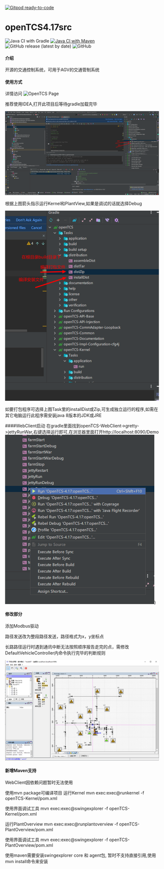 [![Gitpod ready-to-code](https://img.shields.io/badge/Gitpod-ready--to--code-blue?logo=gitpod)](https://gitpod.io/#https://github.com/touchmii/OpenTCS-4.17-Modbus)

# openTCS4.17src
![Java CI with Gradle](https://github.com/touchmii/OpenTCS-4.17-Modbus/workflows/Java%20CI%20with%20Gradle/badge.svg)
[![Java CI with Maven](https://github.com/touchmii/OpenTCS-4.17-Modbus/actions/workflows/maven.yml/badge.svg)](https://github.com/touchmii/OpenTCS-4.17-Modbus/actions/workflows/maven.yml)
![GitHub release (latest by date)](https://img.shields.io/github/v/tag/touchmii/OpenTCS-4.17-Modbus)
![GitHub](https://img.shields.io/github/license/touchmii/OpenTCS-4.17-Modbus)

#### 介绍
开源的交通控制系统，可用于AGV的交通管制系统

#### 使用方式
详情访问 ![OpenTCS Page](https://touchmii.github.io/OpenTCS-4/)

推荐使用IDEA,打开此项目后等待gradle加载完毕

![](https://raw.githubusercontent.com/touchmii/uPic/master/imgSnipaste_2020-10-24_17-12-31.png)

根据上图箭头指示运行Kernel和PlantView,如果是调试的话就选择Debug

![](https://raw.githubusercontent.com/touchmii/uPic/master/imgSnipaste_2020-10-24_17-16-28.png)

如要打包程序可选择上图Task里的installDist或Zip,可生成独立运行的程序,如需在其它电脑运行此程序需安装java 8版本的JDK或JRE

####WebClient启动
在gradle里面找到openTCS-WebClient->gretty->jettyRunWar,右键选择运行即可,在浏览器里面打开http://localhost:8090/Demo
![](https://raw.githubusercontent.com/touchmii/uPic/master/img20201107174504.png))


#### 修改部分

添加Modbus驱动

路径发送改为整段路径发送，路径格式为x，y坐标点

长路路径运行时遇到通讯中断无法按照顺序报告走完的点，需修改DefaultVehicleController内命令执行完毕的判断规则

![](https://raw.githubusercontent.com/touchmii/uPic/master/imgSnipaste_2020-09-21_17-49-50.png)

####  新增Maven支持

WebClient因依赖问题暂时无法使用

使用mvn package可编译项目
运行Kernel mvn exec:exec@runkernel -f openTCS-Kernel/pom.xml

使用界面调试工具 mvn exec:exec@swingexplorer -f openTCS-Kernel/pom.xml

运行PlantOverview mvn exec:exec@runplantoverview -f openTCS-PlantOverview/pom.xml

使用界面调试工具 mvn exec:exec@swingexplorer -f openTCS-PlantOverview/pom.xml

使用maven需要安装swingexplorer core 和 agent包, 暂时不支持直接引用,使用mvn install命令来安装

